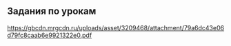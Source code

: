 ## Задания по урокам
https://gbcdn.mrgcdn.ru/uploads/asset/3209468/attachment/79a6dc43e06d79fc8caab6e9921322e0.pdf
